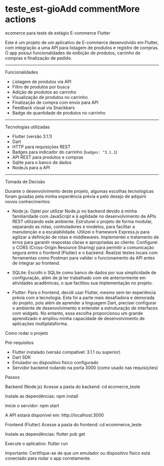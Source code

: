 # teste_est-gioAdd commentMore actions
ecomerce para teste de estágio
 E-commerce Flutter

Este é um projeto de um aplicativo de E-commerce desenvolvido em Flutter, com integração a uma API para listagem de produtos e registro de compras. O app possui funcionalidades de exibição de produtos, carrinho de compras e finalização de pedido.

---

 Funcionalidades

- Listagem de produtos via API  
- Filtro de produtos por busca  
- Adição de produtos ao carrinho  
- Visualização de produtos no carrinho  
- Finalização de compra com envio para API  
- Feedback visual via Snackbars  
- Badge de quantidade de produtos no carrinho  

---

 Tecnologias utilizadas

- Flutter (versão 3.1.1)
- Dart
- HTTP para requisições REST
- Badges para indicador do carrinho (`badges: ^3.1.1`)
- API REST para produtos e compras
- Sqlite para o banco de dados
- NodeJs para a API
---

Tomada de Decisão

Durante o desenvolvimento deste projeto, algumas escolhas tecnológicas foram guiadas pela minha experiência prévia e pelo desejo de adquirir novos conhecimentos:

- Node.js: Optei por utilizar Node.js no backend devido à minha familiaridade com JavaScript e à agilidade no desenvolvimento de APIs REST utilizando este ambiente.
  Estruturei o projeto de forma modular, separando as rotas, controladores e modelos, para facilitar a manutenção e a escalabilidade.
  Utilizei o framework Express.js para agilizar a definição de rotas e middlewares.
  Implementei o tratamento de erros para garantir respostas claras e apropriadas ao cliente.
  Configurei o CORS (Cross-Origin Resource Sharing) para permitir a comunicação segura entre o frontend (Flutter) e o backend.
  Realizei testes locais com ferramentas como Postman para validar o funcionamento da API antes de integrar ao frontend.

- SQLite: Escolhi o SQLite como banco de dados por sua simplicidade de configuração, além de já ter trabalhado com ele anteriormente em atividades acadêmicas, o que facilitou sua implementação no projeto.

- Flutter: Para o frontend, decidi usar Flutter, mesmo sem ter experiência prévia com a tecnologia. Esta foi a parte mais desafiadora e demorada do projeto, pois além de aprender a linguagem Dart, precisei configurar o ambiente de desenvolvimento e entender a estruturação de interfaces com widgets. No entanto, essa escolha proporcionou um grande aprendizado e ampliou minha capacidade de desenvolvimento de aplicações multiplataforma.



Como rodar o projeto

Pré-requisitos

- Flutter instalado (versão compatível: 3.1.1 ou superior)
- Dart SDK
- Emulador ou dispositivo físico configurado
- Servidor backend rodando na porta 3000 (como usado nas requisições)

 Passos

 Backend (Node.js)
Acesse a pasta do backend:
cd ecomerce_teste


Instale as dependências:
npm install


Inicie o servidor:
npm start


A API estará disponível em:
http://localhost:3000

Frontend (Flutter)
Acesse a pasta do frontend:
cd ecommerce_teste


Instale as dependências:
flutter pub get


Execute o aplicativo:
flutter run

Importante:
Certifique-se de que um emulador ou dispositivo físico está conectado para rodar o app corretamente.

